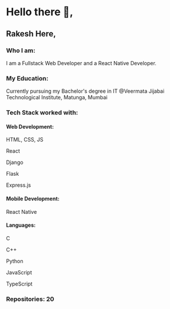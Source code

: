 <h1>Hello there 👋,</h1>
<h2>Rakesh Here,</h2>

<h3>Who I am: </h3>
<p>I am a Fullstack Web Developer and a React Native Developer.</p>

<h3>My Education:</h3>
<p>Currently pursuing my Bachelor's degree in IT @Veermata Jijabai Technological Institute, Matunga, Mumbai</p>

<h3>Tech Stack worked with:</h3>

<h4>Web Development:</h4>
<p> HTML, CSS, JS </p>
<p> React </p>
<p> Django </p>
<p> Flask </p>
<p> Express.js</p>

<h4>Mobile Development:</h4>
<p> React Native</p>

<h4>Languages: </h4>
<p> C </p>
<p> C++ </p>
<p> Python </p>
<p> JavaScript </p>
<p> TypeScript</p>

<h3>Repositories: 20</h3>


<!--
**rakesh-201/rakesh-201** is a ✨ _special_ ✨ repository because its `README.md` (this file) appears on your GitHub profile.

Here are some ideas to get you started:

- 🔭 I’m currently working on ...
- 🌱 I’m currently learning ...
- 👯 I’m looking to collaborate on ...
- 🤔 I’m looking for help with ...
- 💬 Ask me about ...
- 📫 How to reach me: ...
- 😄 Pronouns: ...
- ⚡ Fun fact: ...
-->
